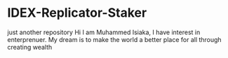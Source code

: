 # IDEX-Replicator-Staker
just another repository
Hi
I am Muhammed Isiaka, I have interest in enterprenuer. My dream is to make the world a better place for all through creating wealth
